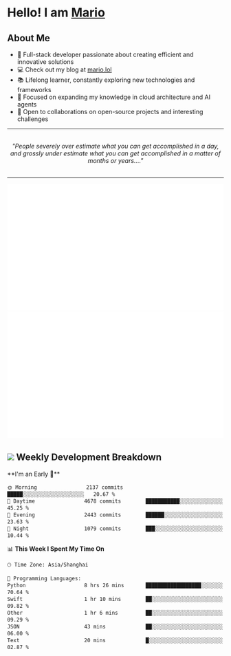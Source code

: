 <h1>Hello! I am <a href="https://github.com/mario1in">Mario</a></h1>

## About Me

- 🔭 Full-stack developer passionate about creating efficient and innovative solutions
- 💻 Check out my blog at [mario.lol](https://mario.lol)
- 📚 Lifelong learner, constantly exploring new technologies and frameworks
- 🌱 Focused on expanding my knowledge in cloud architecture and AI agents
- 🤝 Open to collaborations on open-source projects and interesting challenges

<hr/>
<br/>
<div align="center">
<i>"People severely over estimate what you can get accomplished in a day, and grossly under estimate what you can get accomplished in a matter of months or years...." </i>
</div>
<br/>
<hr/>

![overview](https://raw.githubusercontent.com/mario1in/mario1in/stats-output/generated/overview.svg)
![languages](https://raw.githubusercontent.com/mario1in/mario1in/stats-output/generated/languages.svg)

<h2 align="left">
  <a href="#"><img src="https://emojis.slackmojis.com/emojis/images/1643514062/184/nyancat_big.gif?1643514062" height="30"></a> Weekly Development Breakdown
</h2>
<!--START_SECTION:waka-->
**I'm an Early 🐤** 

```text
🌞 Morning                2137 commits        █████░░░░░░░░░░░░░░░░░░░░   20.67 % 
🌆 Daytime                4678 commits        ███████████░░░░░░░░░░░░░░   45.25 % 
🌃 Evening                2443 commits        ██████░░░░░░░░░░░░░░░░░░░   23.63 % 
🌙 Night                  1079 commits        ███░░░░░░░░░░░░░░░░░░░░░░   10.44 % 
```


📊 **This Week I Spent My Time On** 

```text
🕑︎ Time Zone: Asia/Shanghai

💬 Programming Languages: 
Python                   8 hrs 26 mins       ██████████████████░░░░░░░   70.64 % 
Swift                    1 hr 10 mins        ██░░░░░░░░░░░░░░░░░░░░░░░   09.82 % 
Other                    1 hr 6 mins         ██░░░░░░░░░░░░░░░░░░░░░░░   09.29 % 
JSON                     43 mins             ██░░░░░░░░░░░░░░░░░░░░░░░   06.00 % 
Text                     20 mins             █░░░░░░░░░░░░░░░░░░░░░░░░   02.87 % 
```


<!--END_SECTION:waka-->

